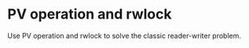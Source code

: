 # PV operation and rwlock

Use PV operation and rwlock to solve the classic reader-writer problem.

